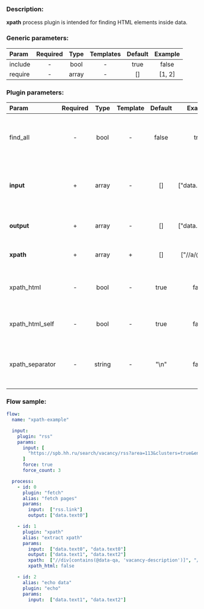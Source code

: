 ### Description:

**xpath** process plugin is intended for finding HTML elements inside data.


### Generic parameters:

| Param   | Required | Type  | Templates | Default | Example |
|:--------|:--------:|:-----:|:---------:|:-------:|:-------:|
| include |    -     | bool  |     -     |  true   |  false  |
| require |    -     | array |     -     |   []    | [1, 2]  |


### Plugin parameters:

| Param           | Required | Type   | Template | Default | Example         | Description                                                                     |
|:----------------|:--------:|:------:|:--------:|:-------:|:---------------:|:--------------------------------------------------------------------------------|
| find_all        | -        | bool   | -        | false   | true            | Patterns must be found in all selected [Datum](../../concept.md) fields.        |
| **input**       | +        | array  | -        | []      | ["data.array0"] | List of [Datum](../../concept.md) fields with data. Might be text or file path. |
| **output**      | +        | array  | -        | []      | ["data.array0"] | List of target [Datum](../../concept.md) fields.                                |
| **xpath**       | +        | array  | +        | []      | ["//a/@href"]   | List of [Xpath](https://en.wikipedia.org/wiki/XPath) queries.                   |
| xpath_html      | -        | bool   | -        | true    | false           | Get nodes with HTML tags (only text by default).                                |
| xpath_html_self | -        | bool   | -        | true    | false           | Include HTML tags of Xpath node.                                                |
| xpath_separator | -        | string | -        | "\n"    | false           | Add a custom separator between found nodes.                                     |

### Flow sample:

```yaml
flow:
  name: "xpath-example"

  input:
    plugin: "rss"
    params:
      input: [
        "https://spb.hh.ru/search/vacancy/rss?area=113&clusters=true&enable_snippets=true&search_period=1&order_by=publication_time&text=."
      ]
      force: true
      force_count: 3

  process:
    - id: 0
      plugin: "fetch"
      alias: "fetch pages"
      params:
        input:  ["rss.link"]
        output: ["data.text0"]

    - id: 1
      plugin: "xpath"
      alias: "extract xpath"
      params:
        input:  ["data.text0", "data.text0"]
        output: ["data.text1", "data.text2"]
        xpath:  ["//div[contains(@data-qa, 'vacancy-description')]", "//span[contains(@data-qa, 'bloko-tag__text')]"]
        xpath_html: false

    - id: 2
      alias: "echo data"
      plugin: "echo"
      params:
        input:  ["data.text1", "data.text2"]
```

